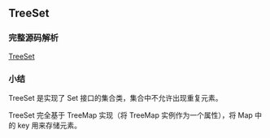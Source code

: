 ## TreeSet

### 完整源码解析

[TreeSet](https://github.com/Augustvic/JavaSourceCodeAnalysis/blob/master/src/Collections/TreeSet.java)

### 小结

TreeSet 是实现了 Set 接口的集合类，集合中不允许出现重复元素。

TreeSet 完全基于 TreeMap 实现（将 TreeMap 实例作为一个属性），将 Map 中的 key 用来存储元素。
